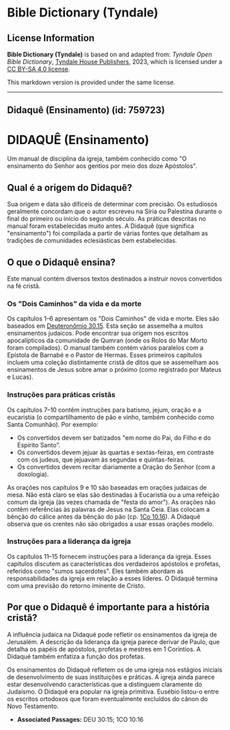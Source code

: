 # Bible Dictionary (Tyndale)

## License Information

**Bible Dictionary (Tyndale)** is based on and adapted from: _Tyndale Open Bible Dictionary_, [Tyndale House Publishers](https://tyndaleopenresources.com/), 2023, which is licensed under a [CC BY-SA 4.0 license](https://creativecommons.org/licenses/by-sa/4.0/legalcode.en).

This markdown version is provided under the same license.



--------------------------------

## Didaquê (Ensinamento) (id: 759723)

DIDAQUÊ (Ensinamento)
=====================

Um manual de disciplina da igreja, também conhecido como "O ensinamento do Senhor aos gentios por meio dos doze Apóstolos".

Qual é a origem do Didaquê?
---------------------------

Sua origem e data são difíceis de determinar com precisão. Os estudiosos geralmente concordam que o autor escreveu na Síria ou Palestina durante o final do primeiro ou início do segundo século. As práticas descritas no manual foram estabelecidas muito antes. A Didaquê (que significa "ensinamento") foi compilada a partir de várias fontes que detalham as tradições de comunidades eclesiásticas bem estabelecidas.

O que o Didaquê ensina?
-----------------------

Este manual contém diversos textos destinados a instruir novos convertidos na fé cristã.

### Os "Dois Caminhos" da vida e da morte

Os capítulos 1–6 apresentam os "Dois Caminhos" de vida e morte. Eles são baseados em [Deuteronômio 30\.15](https://ref.ly/Deut30:15). Esta seção se assemelha a muitos ensinamentos judaicos. Pode encontrar sua origem nos escritos apocalípticos da comunidade de Qumran (onde os Rolos do Mar Morto foram compilados). O manual também contém vários paralelos com a Epístola de Barnabé e o Pastor de Hermas. Esses primeiros capítulos incluem uma coleção distintamente cristã de ditos que se assemelham aos ensinamentos de Jesus sobre amar o próximo (como registrado por Mateus e Lucas).

### Instruções para práticas cristãs

Os capítulos 7–10 contêm instruções para batismo, jejum, oração e a eucaristia (o compartilhamento de pão e vinho, também conhecido como Santa Comunhão). Por exemplo:

* Os convertidos devem ser batizados "em nome do Pai, do Filho e do Espírito Santo".
* Os convertidos devem jejuar às quartas e sextas\-feiras, em contraste com os judeus, que jejuavam às segundas e quintas\-feiras.
* Os convertidos devem recitar diariamente a Oração do Senhor (com a doxologia).

As orações nos capítulos 9 e 10 são baseadas em orações judaicas de mesa. Não está claro se elas são destinadas à Eucaristia ou a uma refeição comum da igreja (às vezes chamada de "festa do amor"). As orações não contêm referências às palavras de Jesus na Santa Ceia. Elas colocam a bênção do cálice antes da bênção do pão (cp. [1Co 10\.16](https://ref.ly/1Cor10:16)). A Didaquê observa que os crentes não são obrigados a usar essas orações modelo.

### Instruções para a liderança da igreja

Os capítulos 11–15 fornecem instruções para a liderança da igreja. Esses capítulos discutem as características dos verdadeiros apóstolos e profetas, referidos como "sumos sacerdotes". Eles também abordam as responsabilidades da igreja em relação a esses líderes. O Didaquê termina com uma previsão do retorno iminente de Cristo.

Por que o Didaquê é importante para a história cristã?
------------------------------------------------------

A influência judaica na Didaqué pode refletir os ensinamentos da igreja de Jerusalém. A descrição da liderança da igreja parece derivar de Paulo, que detalha os papéis de apóstolos, profetas e mestres em 1 Coríntios. A Didaqué também enfatiza a função dos profetas.

Os ensinamentos do Didaquê refletem os de uma igreja nos estágios iniciais de desenvolvimento de suas instituições e práticas. A igreja ainda parece estar desenvolvendo características que a distinguem claramente do Judaísmo. O Didaquê era popular na igreja primitiva. Eusébio listou\-o entre os escritos ortodoxos que foram eventualmente excluídos do cânon do Novo Testamento.

* **Associated Passages:** DEU 30:15; 1CO 10:16

